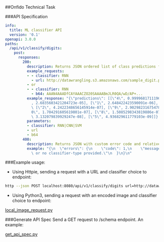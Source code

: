 ##Onfido Technical Task

###API Specification
```yaml
info:
  title: ML classifier API
  version: '0.1'
openapi: 3.0.0
paths:
  /api/v1/classify/digits:
    post:
      responses:
        200:
          description: Returns JSON ordered list of class predictions for input image.
          example_requests:
          - - classifier: RNN
            - url: http://datawrangling.s3.amazonaws.com/sample_digit.png
          - or
          - - classifier: RNN
            - b64: AAAN4AAADfCAYAAACZO20SAAAABmJLR0QA/wD/AP+...
          example_response: "{\"predictions\": [[\"4\", 0.9999681711196899], [\"6\"\
            , 2.6835603421204723e-05], [\"1\", 2.648422423590091e-06], [\"7\", 1.2625563385881833e-06],\
            \ [\"2\", 4.2422348656145914e-07], [\"9\", 2.9029823167547875e-07], [\"\
            0\", 1.704291605619801e-07], [\"8\", 1.5085298343819886e-07], [\"3\",\
            \ 3.132079839929247e-08], [\"5\", 4.936829611779103e-09]]}  \n"
          parameters:
          - classifier: RNN|CNN|SVM
          - url
          - b64
        400:
          description: Returns JSON with custom error code and relative description.
          example: "{\n  \"errors\": {\n    \"code\": 1,\n    \"message\": \"Invalid\
            \ or no classifier-type provided.\"\n  }\n}\n"
```

###Example usage:
* Using Httpie, sending a request with a URL and classifier choice to endpoint:

```bash
http --json POST localhost:8080/api/v1/classify/digits url=http://datawrangling.s3.amazonaws.com/sample_digit.png classifier=RNN
```

* Using Python3, sending a request with an encoded image and classifier choice to endpoint:

[local\_image\_request.py](/examples/local_image_request.py)

###Generate API Spec
Send a GET request to /schema endpoint. An example:

[get\_api\_spec.py](/scripts/get_api_spec.py)